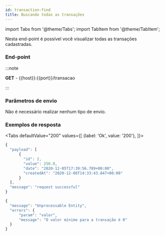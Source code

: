 ```yaml
---
id: transaction-find
title: Buscando todas as transações
---
```


import Tabs from '@theme/Tabs';
import TabItem from '@theme/TabItem';

Nesta end-point é possível você visualizar todas as transações cadastradas.

### End-point

:::note

__GET__ - {{host}}:{{port}}/transacao

:::

### Parâmetros de envio

Não é necessário realizar nenhum tipo de envio.

### Exemplos de resposta

<Tabs
  defaultValue="200"
  values={[
    {label: 'Ok', value: '200'},
  ]}>
  <TabItem value="200">

```javascript
{
  "payload": [
      {
        "id": 2,
        "value": 250.0,
        "date": "2020-12-05T17:39:56.789+00:00",
        "createdAt": "2020-12-06T14:33:43.847+00:00"
      }
  ],
  "message": "request successful"
}
```
  </TabItem>
  <TabItem value="400">

```javascript
{
  "message": "Unprocessable Entity",
  "errors": {
      "param": "valor",
      "message": "O valor mínimo para a transação é 0"
  }
}
```

  </TabItem>
</Tabs>